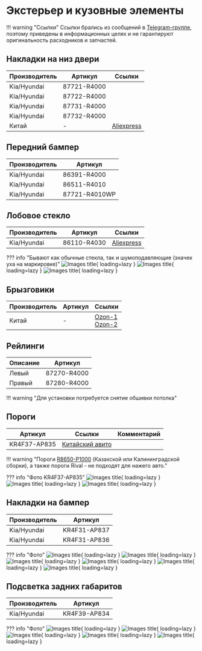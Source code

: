 # Экстерьер и кузовные элементы

!!! warning "Ссылки"
    Ссылки брались из сообщений в [Telegram-группе](https://t.me/Kia_Sportage_5_Turbo), поэтому приведены в информационных целях и не гарантируют оригинальность расходников и запчастей.

## Накладки на низ двери

| Производитель | Артикул   | Ссылки |
|---|---|---|
| Kia/Hyundai |87721-R4000 |
| Kia/Hyundai |87722-R4000 |
| Kia/Hyundai |87731-R4000 |
| Kia/Hyundai |87732-R4000 |
| Китай | - | [Aliexpress](https://aliexpress.ru/item/1005007795959195.html)|

## Передний бампер 

| Производитель | Артикул   |
|---|---|
| Kia/Hyundai |86391-R4000 |
| Kia/Hyundai |86511-R4010 |
| Kia/Hyundai |87721-R4010WP |

## Лобовое стекло

| Производитель | Артикул | Ссылки |
|---|---| --- |
| Kia/Hyundai | 86110-R4030 | [Aliexpress](https://sl.aliexpress.ru/p?key=d2KcV8Z) |


??? info "Бывают как обычные стекла, так и шумоподавляющие (значек уха на маркировке)"
    ![Images title](../images/glass_1.jpg){ loading=lazy }
    ![Images title](../images/glass_2.jpg){ loading=lazy }
    ![Images title](../images/glass_3.jpg){ loading=lazy }


## Брызговики

| Производитель | Артикул   | Ссылки |
|---|---|---|
| Китай | - | [Ozon-1](https://ozon.ru/t/mzDJV1R)<br>[Ozon-2](https://ozon.ru/t/2HeQkRS)|

## Рейлинги

| Описание | Артикул |
| --- | --- |
| Левый | 87270-R4000 |
| Правый| 87280-R4000 |

!!! warning "Для установки потребуется снятие обшивки потолка"

## Пороги
| Артикул | Ссылки | Комментарий |
|---|---|---|
| KR4F37-AP835 | [Китайский авито](https://www.goofish.com/item?spm=a21ybx.personal.feeds.5.fdff6ac2bfnfSn&id=971696335272&categoryId=50023914)||


!!! warning "Пороги [R8650-P1000](https://www.kia.ru/service/accessories/R8650P1000/) (Казахской или Калининградской сборки), а также пороги Rival - не подходят для нажего авто."


??? info "Фото KR4F37-AP835"
    ![Images title](../images/KR4F37-AP835_1.avif){ loading=lazy }
    ![Images title](../images/KR4F37-AP835_2.avif){ loading=lazy }
    ![Images title](../images/KR4F37-AP835_3.avif){ loading=lazy }

## Накладки на бампер
| Производитель | Артикул |
| --- | --- |
| Kia/Hyundai | KR4F31-AP837 |
| Kia/Hyundai| KR4F31-AP836 |

??? info "Фото"
    ![Images title](../images/KR4F31-AP837_1.avif){ loading=lazy }
    ![Images title](../images/KR4F31-AP837_2.avif){ loading=lazy }
    ![Images title](../images/KR4F31-AP837_3.avif){ loading=lazy }
    ![Images title](../images/KR4F31-AP837_4.avif){ loading=lazy }
    ![Images title](../images/KR4F31-AP837_5.avif){ loading=lazy }
    ![Images title](../images/KR4F31-AP837_6.avif){ loading=lazy }

## Подсветка задних габаритов
| Производитель | Артикул |
| --- | --- |
| Kia/Hyundai | KR4F39-AP834 |

??? info "Фото"
    ![Images title](../images/KR4F39-AP834_1.avif){ loading=lazy }
    ![Images title](../images/KR4F39-AP834_2.avif){ loading=lazy }
    ![Images title](../images/KR4F39-AP834_3.avif){ loading=lazy }
    ![Images title](../images/KR4F39-AP834_4.avif){ loading=lazy }
    ![Images title](../images/KR4F39-AP834_5.avif){ loading=lazy }

